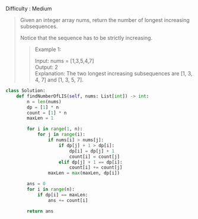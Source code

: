 Difficulty : Medium 

>Given an integer array nums, return the number of longest increasing subsequences.
>
>Notice that the sequence has to be strictly increasing.
>
>>Example 1:  
>>
>>Input: nums = [1,3,5,4,7]  
>>Output: 2  
>>Explanation: The two longest increasing subsequences are [1, 3, 4, 7] and [1, 3, 5, 7].

```python
class Solution:
    def findNumberOfLIS(self, nums: List[int]) -> int:
        n = len(nums)
        dp = [1] * n
        count = [1] * n
        maxLen = 1

        for i in range(1, n):
            for j in range(i):
                if nums[i] > nums[j]:
                    if dp[j] + 1 > dp[i]:
                        dp[i] = dp[j] + 1
                        count[i] = count[j]
                    elif dp[j] + 1 == dp[i]:
                        count[i] += count[j]
                maxLen = max(maxLen, dp[i])

        ans = 0
        for i in range(n):
            if dp[i] == maxLen:
                ans += count[i]

        return ans
```
